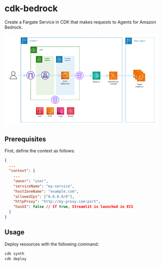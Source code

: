 cdk-bedrock
===========

Create a Fargate Service in CDK that makes requests to Agents for Amazon Bedrock.

![diagram_pt1](docs/diagram.png)

Prerequisites
-------------

First, define the context as follows:

```json
{
  ...
  "context": {
    ...
    "owner": "user",
    "serviceName": "my-service",
    "hostZoneName": "example.com",
    "allowedIps": ["0.0.0.0/0"],
    "httpProxy": "http://my-proxy.com:port",
    "hasUI": false // If true, Streamlit is launched in ECS
  }
}
```

Usage
-----

Deploy resources with the following command:

```sh
cdk synth
cdk deploy
```
